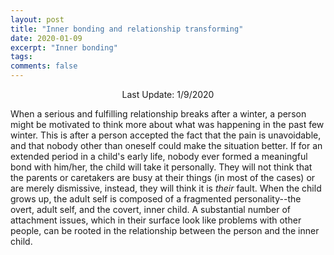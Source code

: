 ```yaml
---
layout: post
title: "Inner bonding and relationship transforming"
date: 2020-01-09
excerpt: "Inner bonding"
tags:
comments: false
---
```


<p align=center> Last Update: 1/9/2020 </p>

When a serious and fulfilling relationship breaks after a winter, a person might be motivated to think more about what was happening in the past few winter.
This is after a person accepted the fact that the pain is unavoidable, and that nobody other than oneself could make the situation better.
If for an extended period in a child's early life, nobody ever formed a meaningful bond with him/her, the child will take it personally.
They will not think that the parents or caretakers are busy at their things (in most of the cases) or are merely dismissive, instead, they will think it is *their* fault.
When the child grows up, the adult self is composed of a fragmented personality--the overt, adult self, and the covert, inner child.
A substantial number of attachment issues, which in their surface look like problems with other people, can be rooted in the relationship between the person and the inner child.
